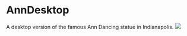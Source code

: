 # AnnDesktop
A desktop version of the famous Ann Dancing statue in Indianapolis. 
![](https://i.imgur.com/VGtU03q.gif)
